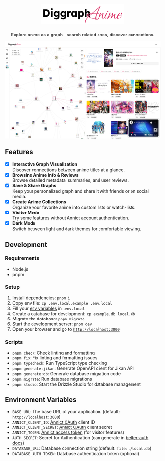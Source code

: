 <h1 align="center">
  <img src="./public/diggraph-anime.svg" alt="Diggraph Anime" height="64px" />
</h1>

<p align="center">Explore anime as a graph - search related ones, discover connections.</p>



![image](./public/screenshot.png)


## Features

- [x] **Interactive Graph Visualization** \
Discover connections between anime titles at a glance.
- [x] **Browsing Anime Info & Reviews** \
Browse detailed metadata, summaries, and user reviews.
- [x] **Save & Share Graphs** \
Keep your personalized graph and share it with friends or on social media.
- [x] **Create Anime Collections** \
Organize your favorite anime into custom lists or watch-lists.
- [x] **Visitor Mode** \
Try some features without Annict account authentication.
- [x] **Dark Mode** \
Switch between light and dark themes for comfortable viewing.

## Development

### Requirements

- Node.js
- pnpm

### Setup

1. Install dependencies: `pnpm i`
2. Copy env file: `cp .env.local.example .env.local`
3. Fill your [env variables](#environment-variables) in `.env.local`
4. Create a database for development: `cp example.db local.db`
5. Migrate the database: `pnpm migrate`
6. Start the development server: `pnpm dev`
7. Open your browser and go to [`http://localhost:3000`](http://localhost:3000)

### Scripts

- `pnpm check`: Check linting and formatting
- `pnpm fix`: Fix linting and formatting issues
- `pnpm typecheck`: Run TypeScript type checking
- `pnpm generate:jikan`: Generate OpenAPI client for Jikan API
- `pnpm generate:db`: Generate database migration code
- `pnpm migrate`: Run database migrations
- `pnpm studio`: Start the Drizzle Studio for database management


## Environment Variables

- `BASE_URL`: The base URL of your application. (default: `http://localhost:3000`)
- `ANNICT_CLIENT_ID`: [Annict OAuth](https://annict.com/oauth/applications) client ID
- `ANNICT_CLIENT_SECRET`: [Annict OAuth](https://annict.com/oauth/applications) client secret
- `ANNICT_TOKEN`: [Annict access token](https://annict.com/settings/tokens/new) (for visitor features)
- `AUTH_SECRET`: Secret for Authentication (can generate in [better-auth docs](https://www.better-auth.com/docs/installation#set-environment-variables))
- `DATABASE_URL`: Database connection string (default: `file:./local.db`)
- `DATABASE_AUTH_TOKEN`: Database authentication token (optional)
